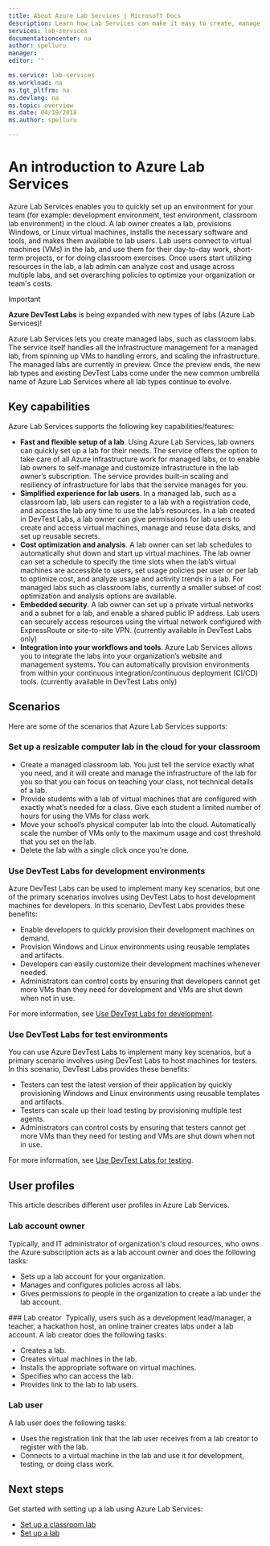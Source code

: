 ```yaml
---
title: About Azure Lab Services | Microsoft Docs
description: Learn how Lab Services can make it easy to create, manage, and secure labs with virtual machines that can be used by developers, testers, educators, students, and others. 
services: lab-services
documentationcenter: na
author: spelluru
manager: 
editor: ''

ms.service: lab-services
ms.workload: na
ms.tgt_pltfrm: na
ms.devlang: na
ms.topic: overview
ms.date: 04/19/2018
ms.author: spelluru

---
```

# An introduction to Azure Lab Services
Azure Lab Services enables you to quickly set up an environment for your team (for example: development environment, test environment, classroom lab environment) in the cloud. A lab owner creates a lab, provisions Windows, or Linux virtual machines, installs the necessary software and tools, and makes them available to lab users. Lab users connect to virtual machines (VMs) in the lab, and use them for their day-to-day work, short-term projects, or for doing classroom exercises. Once users start utilizing resources in the lab, a lab admin can analyze cost and usage across multiple labs, and set overarching policies to optimize your organization or team's costs.

> [!IMPORTANT]
> **Azure DevTest Labs** is being expanded with new types of labs (Azure Lab Services)! 
> 
> Azure Lab Services lets you create managed labs, such as classroom labs. The service itself handles all the infrastructure management for a managed lab, from spinning up VMs to handling errors, and scaling the infrastructure. The managed labs are currently in preview. Once the preview ends, the new lab types and existing DevTest Labs come under the new common umbrella name of Azure Lab Services where all lab types continue to evolve. 

## Key capabilities
Azure Lab Services supports the following key capabilities/features: 

- **Fast and flexible setup of a lab**. Using Azure Lab Services, lab owners can quickly set up a lab for their needs. The service offers the option to take care of all Azure infrastructure work for managed labs, or to enable lab owners to self-manage and customize infrastructure in the lab owner’s subscription. The service provides built-in scaling and resiliency of infrastructure for labs that the service manages for you. 
- **Simplified experience for lab users**. In a managed lab, such as a classroom lab, lab users can register to a lab with a registration code, and access the lab any time to use the lab’s resources. In a lab created in DevTest Labs, a lab owner can give permissions for lab users to create and access virtual machines, manage and reuse data disks, and set up reusable secrets.  
- **Cost optimization and analysis**. A lab owner can set lab schedules to automatically shut down and start up virtual machines. The lab owner can set a schedule to specify the time slots when the lab’s virtual machines are accessible to users, set usage policies per user or per lab to optimize cost, and analyze usage and activity trends in a lab. For managed labs such as classroom labs, currently a smaller subset of cost optimization and analysis options are available. 
- **Embedded security**. A lab owner can set up a private virtual networks and a subnet for a lab, and enable a shared public IP address. Lab users can securely access resources using the virtual network configured with ExpressRoute or site-to-site VPN. (currently available in DevTest Labs only)
- **Integration into your workflows and tools**. Azure Lab Services allows you to integrate the labs into your organization’s website and management systems. You can automatically provision environments from within your continuous integration/continuous deployment (CI/CD) tools. (currently available in DevTest Labs only)

## Scenarios
Here are some of the scenarios that Azure Lab Services supports: 

### Set up a resizable computer lab in the cloud for your classroom  

- Create a managed classroom lab. You just tell the service exactly what you need, and it will create and manage the infrastructure of the lab for you so that you can focus on teaching your class, not technical details of a lab. 
- Provide students with a lab of virtual machines that are configured with exactly what’s needed for a class. Give each student a limited number of hours for using the VMs for class work.  
- Move your school’s physical computer lab into the cloud. Automatically scale the number of VMs only to the maximum usage and cost threshold that you set on the lab. 
- Delete the lab with a single click once you’re done. 

### Use DevTest Labs for development environments 
Azure DevTest Labs can be used to implement many key scenarios, but one of the primary scenarios involves using DevTest Labs to host development machines for developers. In this scenario, DevTest Labs provides these benefits: 

- Enable developers to quickly provision their development machines on demand.
- Provision Windows and Linux environments using reusable templates and artifacts.
- Developers can easily customize their development machines whenever needed.
- Administrators can control costs by ensuring that developers cannot get more VMs than they need for development and VMs are shut down when not in use. 

For more information, see [Use DevTest Labs for development](devtest-lab-developer-lab.md). 

### Use DevTest Labs for test environments
You can use Azure DevTest Labs to implement many key scenarios, but a primary scenario involves using DevTest Labs to host machines for testers. In this scenario, DevTest Labs provides these benefits:

- Testers can test the latest version of their application by quickly provisioning Windows and Linux environments using reusable templates and artifacts.
- Testers can scale up their load testing by provisioning multiple test agents.
- Administrators can control costs by ensuring that testers cannot get more VMs than they need for testing and VMs are shut down when not in use.

For more information, see [Use DevTest Labs for testing](devtest-lab-test-env.md).

## User profiles
This article describes different user profiles in Azure Lab Services. 

### Lab account owner
Typically, and IT administrator of organization's cloud resources, who owns the Azure subscription acts as a lab account owner and does the following tasks:   

- Sets up a lab account for your organization.
- Manages and configures policies across all labs.
- Gives permissions to people in the organization to create a lab under the lab account.

### Lab creator 
Typically, users such as a development lead/manager, a teacher, a hackathon host, an online trainer creates labs under a lab account. A lab creator does the following tasks: 

- Creates a lab.
- Creates virtual machines in the lab. 
- Installs the appropriate software on virtual machines.
- Specifies who can access the lab.
- Provides link to the lab to lab users.

### Lab user
A lab user does the following tasks:

- Uses the registration link that the lab user receives from a lab creator to register with the lab. 
- Connects to a virtual machine in the lab and use it for development, testing, or doing class work. 

## Next steps
Get started with setting up a lab using Azure Lab Services:

- [Set up a classroom lab](classroom-labs/tutorial-setup-classroom-lab.md)
- [Set up a lab](tutorial-create-custom-lab.md)
